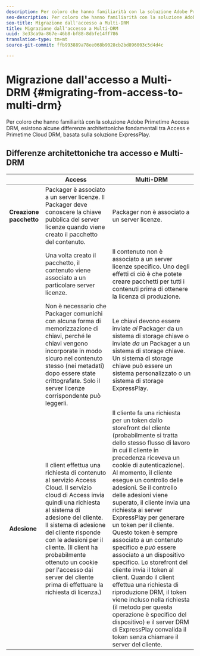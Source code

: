 ```yaml
---
description: Per coloro che hanno familiarità con la soluzione Adobe Primetime Access DRM, esistono alcune differenze architettoniche fondamentali tra Access e Primetime Cloud DRM, basata sulla soluzione ExpressPlay.
seo-description: Per coloro che hanno familiarità con la soluzione Adobe Primetime Access DRM, esistono alcune differenze architettoniche fondamentali tra Access e Primetime Cloud DRM, basata sulla soluzione ExpressPlay.
seo-title: Migrazione dall'accesso a Multi-DRM
title: Migrazione dall'accesso a Multi-DRM
uuid: 3e33ca9a-867e-46b8-bf88-8dbfe14ff786
translation-type: tm+mt
source-git-commit: ffb993889a78ee068b9028cb2bd896003c5d4d4c

---
```



# Migrazione dall&#39;accesso a Multi-DRM {#migrating-from-access-to-multi-drm}

Per coloro che hanno familiarità con la soluzione Adobe Primetime Access DRM, esistono alcune differenze architettoniche fondamentali tra Access e Primetime Cloud DRM, basata sulla soluzione ExpressPlay.

## Differenze architettoniche tra accesso e Multi-DRM

|  | Access | Multi-DRM |
|---|---|---|
| **Creazione pacchetto** | Packager è associato a un server licenze. Il Packager deve conoscere la chiave pubblica del server licenze quando viene creato il pacchetto del contenuto. | Packager non è associato a un server licenze. |
|  | Una volta creato il pacchetto, il contenuto viene associato a un particolare server licenze. | Il contenuto non è associato a un server licenze specifico. Uno degli effetti di ciò è che potete creare pacchetti per tutti i contenuti prima di ottenere la licenza di produzione. |
|  | Non è necessario che Packager comunichi con alcuna forma di memorizzazione di chiavi, perché le chiavi vengono incorporate in modo sicuro nel contenuto stesso (nei metadati) dopo essere state crittografate. Solo il server licenze corrispondente può leggerli. | Le chiavi devono essere inviate *ai* Packager da un sistema di storage chiave o inviate *da* un Packager a un sistema di storage chiave. Un sistema di storage chiave può essere un sistema personalizzato o un sistema di storage ExpressPlay. |
| **Adesione** | Il client effettua una richiesta di contenuto al servizio Access Cloud. Il servizio cloud di Access invia quindi una richiesta al sistema di adesione del cliente. Il sistema di adesione del cliente risponde con le adesioni per il cliente. (Il client ha probabilmente ottenuto un cookie per l&#39;accesso dai server del cliente prima di effettuare la richiesta di licenza.) | Il cliente fa una richiesta per un token dallo storefront del cliente (probabilmente si tratta dello stesso flusso di lavoro in cui il cliente in precedenza riceveva un cookie di autenticazione). Al momento, il cliente esegue un controllo delle adesioni. Se il controllo delle adesioni viene superato, il cliente invia una richiesta ai server ExpressPlay per generare un token per il cliente. Questo token è sempre associato a un contenuto specifico e *può* essere associato a un dispositivo specifico. Lo storefront del cliente invia il token al client. Quando il client effettua una richiesta di riproduzione DRM, il token viene incluso nella richiesta (il metodo per questa operazione è specifico del dispositivo) e il server DRM di ExpressPlay convalida il token senza chiamare il server del cliente. |